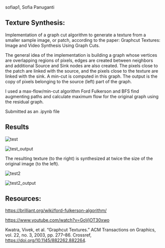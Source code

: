 sofiap1, Sofia Panuganti

## Texture Synthesis:

Implementation of a graph cut algorithm to generate a texture from a smaller sample image, or patch, according to the paper: Graphcut Textures: Image and Video Synthesis Using Graph Cuts. 

The general idea of the implementation is building a graph whose vertices are overlapping regions of pixels, edges are created between neighbors and additional Source and Sink nodes are also created. The pixels close to the patch are linked with the source, and the pixels close to the texture are linked with the sink. A min-cut is computed in this graph. The output is the copy of pixels belonging to the source (left) part of the graph. 

I used a max-flow/min-cut algorithm Ford Fulkerson and BFS find augmenting paths and calculate maximum flow for the original graph using the residual graph.

Submitted as an .ipynb file

## Results

![test](https://user-images.githubusercontent.com/91835033/165178132-f80948c1-703c-4de4-88e4-6acae5e3dfc9.png)

![test_output](https://user-images.githubusercontent.com/91835033/165178134-846f1563-ea5d-419a-ac48-fe38051aa280.png)

The resulting texture (to the right) is synthesized at twice the size of the original image (to the left).  

![test2](https://user-images.githubusercontent.com/91835033/165178135-8e4bcb3f-6f48-4158-8061-d56e2bb29e91.png)

![test2_output](https://user-images.githubusercontent.com/91835033/165178136-6b164c43-9401-48b1-b6a2-815a7ac9fc37.png)

## Resources:
https://brilliant.org/wiki/ford-fulkerson-algorithm/

https://www.youtube.com/watch?v=GoVjOT30xwo

Kwatra, Vivek, et al. “Graphcut Textures.” ACM Transactions on Graphics, vol. 22, no. 3, 2003, pp. 277–86. Crossref, https://doi.org/10.1145/882262.882264.



